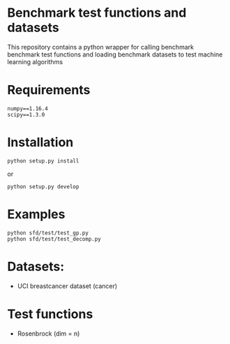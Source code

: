 
# Benchmark test functions and datasets

This repository contains a python wrapper for calling benchmark benchmark test functions and loading benchmark datasets to test machine learning algorithms

# Requirements
```
numpy==1.16.4
scipy==1.3.0
```

# Installation
```
python setup.py install
```
or
```
python setup.py develop
```

# Examples
```
python sfd/test/test_gp.py 
python sfd/test/test_decomp.py 
```

# Datasets:
* UCI breastcancer dataset (cancer) 

# Test functions
* Rosenbrock (dim = n)

